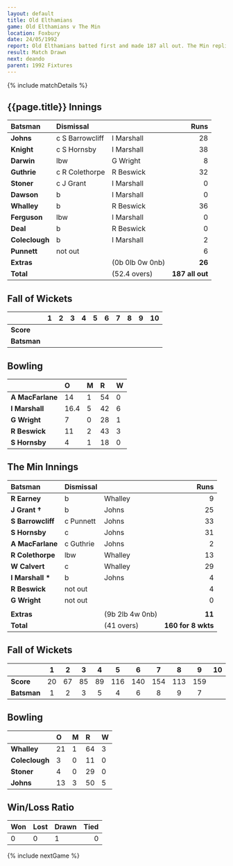 ```yaml
---
layout: default
title: Old Elthamians
game: Old Elthamians v The Min
location: Foxbury
date: 24/05/1992
report: Old Elthamians batted first and made 187 all out. The Min replied with 160 for 8 wkts
result: Match Drawn
next: deando
parent: 1992 Fixtures
---
```


{% include matchDetails %}

## {{page.title}} Innings

| Batsman | Dismissal |  | Runs |
|:---|:---|---|---:|
| **Johns** | c S Barrowcliff | I Marshall | 28 |
| **Knight** | c S Hornsby | I Marshall | 38 |
| **Darwin** | lbw | G Wright | 8 |
| **Guthrie** | c R Colethorpe | R Beswick | 32 |
| **Stoner** | c J Grant | I Marshall | 0 |
| **Dawson** | b | I Marshall | 0 |
| **Whalley** | b | R Beswick | 36 |
| **Ferguson** | lbw | I Marshall | 0 |
| **Deal** | b | R Beswick | 0 |
| **Coleclough** | b | I Marshall |  2|
| **Punnett** | not out |  | 6 |
| **Extras** | | (0b 0lb 0w 0nb) | **26** |
| **Total** | | (52.4 overs) | **187 all out** |

## Fall of Wickets

| | 1 | 2 | 3 | 4 | 5 | 6 | 7 | 8 | 9 | 10 |
|---|:---:|:---:|:---:|:---:|:---:|:---:|:---:|:---:|:---:|:---:|
| **Score** |  |  |  |  |  |  |  |  |  |  |
| **Batsman** |  |  |  |  |  |  |  |  |  |  |

## Bowling

| | O | M | R | W |
|---|:---|:---|:---|:---|
| **A MacFarlane** | 14 | 1 | 54 | 0 |
| **I Marshall** | 16.4 | 5 | 42 | 6 |
| **G Wright** | 7 | 0 | 28 | 1 |
| **R Beswick** | 11 | 2 | 43 | 3 |
| **S Hornsby** | 4 | 1 | 18 | 0 |

## The Min Innings

| Batsman | Dismissal |  | Runs |
|:---|:---|---|---:|
| **R Earney** | b | Whalley | 9 |
| **J Grant &#8224;** | b | Johns | 25 |
| **S Barrowcliff** | c Punnett | Johns | 33 |
| **S Hornsby** | c | Johns | 31 |
| **A MacFarlane** | c Guthrie | Johns | 2 |
| **R Colethorpe** | lbw | Whalley | 13 |
| **W Calvert** | c | Whalley | 29 |
| **I Marshall &#42;** | b | Johns | 4 |
| **R Beswick** | not out |  | 4 |
| **G Wright** | not out |  | 0 |
|  |  |  |  |
| **Extras** | | (9b 2lb 4w 0nb) | **11** |
| **Total** | | (41 overs) | **160 for 8 wkts** |

## Fall of Wickets

| | 1 | 2 | 3 | 4 | 5 | 6 | 7 | 8 | 9 | 10 |
|---|:---:|:---:|:---:|:---:|:---:|:---:|:---:|:---:|:---:|:---:|
| **Score** | 20 | 67 | 85 | 89 | 116 | 140 | 154 | 113 | 159 |  |
| **Batsman** | 1 | 2 | 3 | 5 | 4 | 6 | 8 | 9 | 7 |  |

## Bowling

| | O | M | R | W |
|---|:---|:---|:---|:---|
| **Whalley** | 21 | 1 | 64 | 3 |
| **Coleclough** | 3 | 0 | 11 | 0 |
| **Stoner** | 4 | 0 | 29 | 0 |
| **Johns** | 13 | 3 | 50 | 5 |

## Win/Loss Ratio

| Won | Lost | Drawn | Tied |
|:---|:---|:---|---:|
| 0 | 0 | 1 | 0 |

{% include nextGame %}